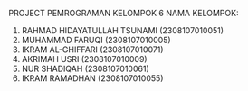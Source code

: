 PROJECT PEMROGRAMAN KELOMPOK 6
NAMA KELOMPOK:
1. RAHMAD HIDAYATULLAH TSUNAMI (2308107010051)
2. MUHAMMAD FARUQI  (2308107010005)
3. IKRAM AL-GHIFFARI (2308107010071)
4. AKRIMAH USRI (2308107010009)
5. NUR SHADIQAH (2308107010061)
6. IKRAM RAMADHAN (2308107010055)
